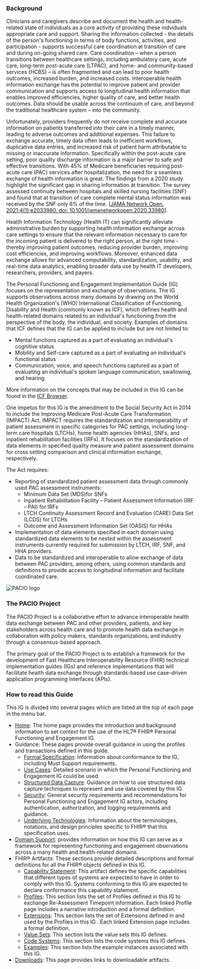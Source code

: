 ### Background

Clinicians and caregivers describe and document the health and health-related state of individuals as a core activity of providing these indviduals appropriate care and support. Sharing the information collected - the details of the person's functioning in terms of body functions, activities, and participation - supports successful care coordination at transition of care and during on-going shared care. Care coordination – when a person transitions between healthcare settings, including ambulatory care, acute care, long-term post-acute care (LTPAC), and home- and community-based services (HCBS) – is often fragmented and can lead to poor health outcomes, increased burden, and increased costs. Interoperable health information exchange has the potential to improve patient and provider communication and supports access to longitudinal health information that enables improved efficiencies, higher quality of care, and better health outcomes. Data should be usable across the continuum of care, and beyond the traditional healthcare system – into the community.

Unfortunately, providers frequently do not receive complete and accurate information on patients transferred into their care in a timely manner, leading to adverse outcomes and additional expenses. This failure to exchange accurate, timely data often leads to inefficient workflows, duplicative data entries, and increased risk of patient harm attributable to missing or inaccurate information. Specifically within the post-acute care setting, poor quality discharge information is a major barrier to safe and effective transitions. With 45% of Medicare beneficiaries requiring post-acute care (PAC) services after hospitalization, the need for a seamless exchange of health information is great. The findings from a 2020 study highlight the significant gap in sharing information at transition. The survey assessed continuity between hospitals and skilled nursing facilities (SNF) and found that at transition of care complete mental status information was received by the SNF only 6% of the time. [[JAMA Network Open. 2021;4(1):e2033980. doi: 10.1001/jamanetworkopen.2020.33980](https://jamanetwork.com/journals/jamanetworkopen/fullarticle/2775075)].

Health Information Technology (Health IT) can significantly alleviate administrative burden by supporting health information exchange across care settings to ensure that the relevant information necessary to care for the incoming patient is delivered to the right person, at the right time - thereby improving patient outcomes, reducing provider burden, improving cost efficiencies, and improving workflows. Moreover, enhanced data exchange allows for advanced computability, standardization, usability, and real-time data analytics, enabling broader data use by health IT developers, researchers, providers, and payers.

The Personal Functioning and Engagement Implementation Guide (IG) focuses on the representation and exchange of observations. The IG supports observations across many domains by drawing on the World Health Organization's (WHO) International Classification of Functioning, Disability and Health (commonly known as ICF), which defines health and health-related domains related to an individual's functioning from the perspective of the body, the individual, and society. Examples of domains that ICF defines that the IG can be applied to include but are not limited to:

* Mental functions captured as a part of evaluating an individual's cognitive status
* Mobility and Self-care captured as a part of evaluating an individual's functional status
* Communication, voice, and speech functions captured as a part of evaluating an individual's spoken language communication, swallowing, and hearing

More information on the concepts that may be included in this IG can be found in the [ICF Browser](https://apps.who.int/classifications/icfbrowser/).

One impetus for this IG is the amendment to the Social Security Act in 2014 to include the Improving Medicare Post-Acute Care Transformation (IMPACT) Act. IMPACT requires the standardization and interoperability of patient assessment in specific categories for PAC settings, including long-term care hospitals (LTCHs), home health agencies (HHAs), SNFs, and inpatient rehabilitation facilities (IRFs). It focuses on the standardization of data elements in specified quality measure and patient assessment domains for cross setting comparison and clinical information exchange, respectively.

The Act requires:
* Reporting of standardized patient assessment data through commonly used PAC assessment instruments:
    * Minimum Data Set (MDS)for SNFs
    * Inpatient Rehabilitation Facility – Patient Assessment Information (IRF – PAI) for IRFs
    * LTCH Continuity Assessment Record and Evaluation (CARE) Data Set (LCDS) for LTCHs
    * Outcome and Assessment Information Set (OASIS) for HHAs
* Implementation of data elements specified in each domain using standardized data elements to be nested within the assessment instruments currently required for submission by LTCH, IRF, SNF, and HHA providers.
* Data to be standardized and interoperable to allow exchange of data between PAC providers, among others, using common standards and definitions to provide access to longitudinal information and facilitate coordinated care.

![PACIO logo](./pacio.png)

### The PACIO Project

The PACIO Project is a collaborative effort to advance interoperable health data exchange between PAC and other providers, patients, and key stakeholders across health care and to promote health data exchange in collaboration with policy makers, standards organizations, and industry through a consensus-based approach.

The primary goal of the PACIO Project is to establish a framework for the development of Fast Healthcare Interoperability Resource (FHIR) technical implementation guides (IGs) and reference implementations that will facilitate health data exchange through standards-based use case-driven application programming interfaces (APIs).

### How to read this Guide

This IG is divided into several pages which are listed at the top of each page in the menu bar.
- [Home](index.html): The home page provides the introduction and background information to set context for the use of the HL7® FHIR® Personal Functioning and Engagement IG.
- Guidance: These pages provide overall guidance in using the profiles and transactions defined in this guide.
    - [Formal Specification](formal_specification.html): Information about conformance to the IG, including Must Support requirements.
    - [Use Cases](personal_functioning_and_engagement_use_case.html): Detailed scenario in which the Personal Functioning and Engagement IG could be used.
    - [Structured Data Capture](structured_data_capture.html): Guidance on how to use structured data capture techniques to represent and use data covered by this IG.
    - [Security](security_and_data_sharing.html): General security requirements and recommendations for Personal Functioning and Engagement IG actors, including authentication, authorization, and logging requirements and guidance.
    - [Underlying Technologies](underlying_technologies.html): Information about the terminologies, notations, and design principles specific to FHIR® that this specification uses.
- [Domain Support](domains.html): provides information on how this IG can serve as a framework for representing functioning and engagement observations across a many health and health-related domains.
- FHIR® Artifacts: These sections provide detailed descriptions and formal definitions for all the FHIR® objects defined in this IG.
    - [Capability Statement](CapabilityStatement-pacio-pfe-cap.html): This artifact defines the specific capabilities that different types of systems are expected to have in order to comply with this IG. Systems conforming to this IG are expected to declare conformance this capability statement.
    - [Profiles](artifacts.html#2): This section lists the set of Profiles defined in this IG to exchange Re-Assessment Timepoint information. Each linked Profile page includes a narrative introduction and a formal definition.
    - [Extensions](artifacts.html#3): This section lists the set of Extensions defined in and used by the Profiles in this IG . Each linked Extension page includes a formal definition.
    - [Value Sets](artifacts.html#4): This section lists the value sets this IG defines.
    - [Code Systems](artifacts.html#5): This section lists the code systems this IG defines.
    - [Examples](artifacts.html#6): This section lists the example instances associated with this IG.
- [Downloads](downloads.html): This page provides links to downloadable artifacts.